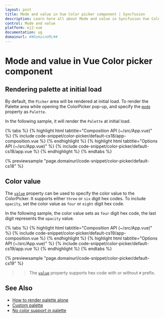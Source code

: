 ```yaml
---
layout: post
title: Mode and value in Vue Color picker component | Syncfusion
description: Learn here all about Mode and value in Syncfusion Vue Color picker component of Syncfusion Essential JS 2 and more.
control: Mode and value 
platform: ej2-vue
documentation: ug
domainurl: ##DomainURL##
---
```


# Mode and value in Vue Color picker component

## Rendering palette at initial load

By default, the `Picker` area will be rendered at initial load. To render the Palette area while opening the ColorPicker pop-up, and specify the [`mode`](https://ej2.syncfusion.com/vue/documentation/api/color-picker/#mode) property as `Palette`.

In the following sample, it will render the `Palette` at initial load.

{% tabs %}
{% highlight html tabtitle="Composition API (~/src/App.vue)" %}
{% include code-snippet/color-picker/default-cs18/app-composition.vue %}
{% endhighlight %}
{% highlight html tabtitle="Options API (~/src/App.vue)" %}
{% include code-snippet/color-picker/default-cs18/app.vue %}
{% endhighlight %}
{% endtabs %}
        
{% previewsample "page.domainurl/code-snippet/color-picker/default-cs18" %}

## Color value

The [`value`](https://ej2.syncfusion.com/vue/documentation/api/color-picker/#value) property can be used to specify the color value to the ColorPicker. It supports either `three` or `six` digit hex codes. To include `opacity`, set the color value as `four` or `eight` digit hex code.

In the following sample, the color value sets as `four` digit hex code, the last digit represents the `opacity` value.

{% tabs %}
{% highlight html tabtitle="Composition API (~/src/App.vue)" %}
{% include code-snippet/color-picker/default-cs19/app-composition.vue %}
{% endhighlight %}
{% highlight html tabtitle="Options API (~/src/App.vue)" %}
{% include code-snippet/color-picker/default-cs19/app.vue %}
{% endhighlight %}
{% endtabs %}
        
{% previewsample "page.domainurl/code-snippet/color-picker/default-cs19" %}

>> The [`value`](https://ej2.syncfusion.com/vue/documentation/api/color-picker/#value) property supports hex code with or without `#` prefix.

## See Also

* [How to render palette alone](./how-to/render-palette-alone)
* [Custom palette](./how-to/customize-colorpicker#custom-palette)
* [No color support in palette](./how-to/handle-no-color-support)